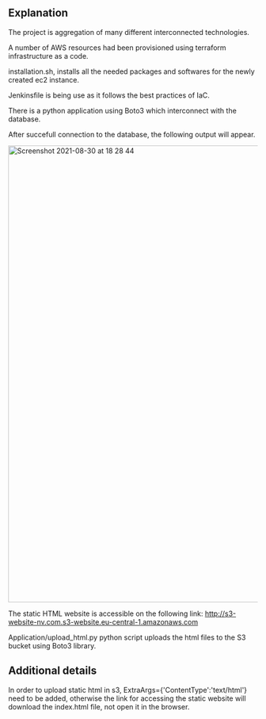 ## Explanation
The project is aggregation of many different interconnected technologies.

A number of AWS resources had been provisioned using terraform infrastructure as a code.

installation.sh, installs all the needed packages and softwares for the newly created ec2 instance. 

Jenkinsfile is being use as it follows the best practices of IaC. 

There is a python application using Boto3 which interconnect with the database. 

After succefull connection to the database, the following output will appear.

<img width="921" alt="Screenshot 2021-08-30 at 18 28 44" src="https://user-images.githubusercontent.com/33749254/131364188-27ee53f1-661f-4e70-8659-047a58964cf5.png">

The static HTML website is accessible on the following link:
http://s3-website-nv.com.s3-website.eu-central-1.amazonaws.com

Application/upload_html.py python script uploads the html files to the S3 bucket using Boto3 library. 


## Additional details
In order to upload static html in s3, ExtraArgs={'ContentType':'text/html'} need to be added, otherwise the link for accessing the static website will download the index.html file, not open it in the browser.




